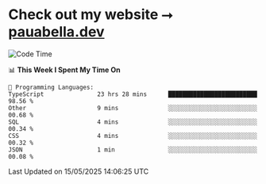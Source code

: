# Check out my website ⭢ [pauabella.dev](https://pauabella.dev)

<!--START_SECTION:waka-->
![Code Time](http://img.shields.io/badge/Code%20Time-4%2C431%20hrs%2025%20mins-blue)

📊 **This Week I Spent My Time On** 

```text
💬 Programming Languages: 
TypeScript               23 hrs 28 mins      █████████████████████████   98.56 % 
Other                    9 mins              ░░░░░░░░░░░░░░░░░░░░░░░░░   00.68 % 
SQL                      4 mins              ░░░░░░░░░░░░░░░░░░░░░░░░░   00.34 % 
CSS                      4 mins              ░░░░░░░░░░░░░░░░░░░░░░░░░   00.32 % 
JSON                     1 min               ░░░░░░░░░░░░░░░░░░░░░░░░░   00.08 % 
```


 Last Updated on 15/05/2025 14:06:25 UTC
<!--END_SECTION:waka-->

